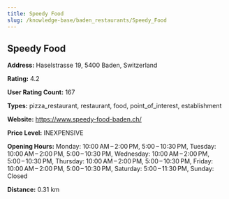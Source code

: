 ```yaml
---
title: Speedy Food
slug: /knowledge-base/baden_restaurants/Speedy_Food
---
```


## Speedy Food

**Address:** Haselstrasse 19, 5400 Baden, Switzerland

**Rating:** 4.2

**User Rating Count:** 167

**Types:** pizza_restaurant, restaurant, food, point_of_interest, establishment

**Website:** https://www.speedy-food-baden.ch/

**Price Level:** INEXPENSIVE

**Opening Hours:** Monday: 10:00 AM – 2:00 PM, 5:00 – 10:30 PM, Tuesday: 10:00 AM – 2:00 PM, 5:00 – 10:30 PM, Wednesday: 10:00 AM – 2:00 PM, 5:00 – 10:30 PM, Thursday: 10:00 AM – 2:00 PM, 5:00 – 10:30 PM, Friday: 10:00 AM – 2:00 PM, 5:00 – 10:30 PM, Saturday: 5:00 – 11:30 PM, Sunday: Closed

**Distance:** 0.31 km